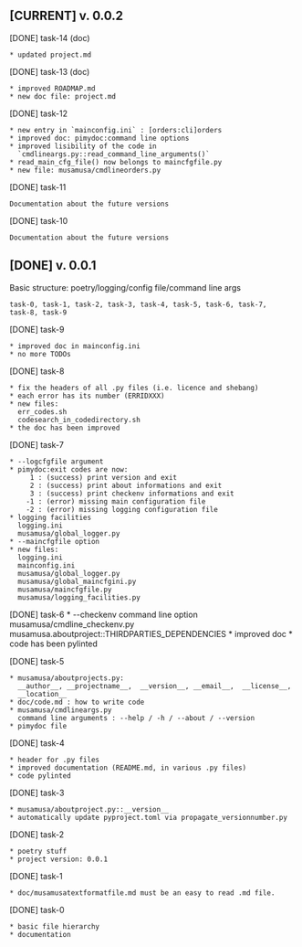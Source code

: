 [CURRENT] v. 0.0.2
------------------

[DONE] task-14 (doc)

    * updated project.md

[DONE] task-13 (doc)

    * improved ROADMAP.md
    * new doc file: project.md

[DONE] task-12

    * new entry in `mainconfig.ini` : [orders:cli]orders
    * improved doc: pimydoc:command line options
    * improved lisibility of the code in
      `cmdlineargs.py::read_command_line_arguments()`
    * read_main_cfg_file() now belongs to maincfgfile.py
    * new file: musamusa/cmdlineorders.py

[DONE] task-11

    Documentation about the future versions

[DONE] task-10

    Documentation about the future versions

[DONE] v. 0.0.1
---------------

Basic structure: poetry/logging/config file/command line args

    task-0, task-1, task-2, task-3, task-4, task-5, task-6, task-7,
    task-8, task-9

[DONE] task-9

    * improved doc in mainconfig.ini
    * no more TODOs

[DONE] task-8

    * fix the headers of all .py files (i.e. licence and shebang)
    * each error has its number (ERRIDXXX)
    * new files:
      err_codes.sh
      codesearch_in_codedirectory.sh
    * the doc has been improved

[DONE] task-7

    * --logcfgfile argument
    * pimydoc:exit codes are now:
         1 : (success) print version and exit
         2 : (success) print about informations and exit
         3 : (success) print checkenv informations and exit
        -1 : (error) missing main configuration file
        -2 : (error) missing logging configuration file
    * logging facilities
      logging.ini
      musamusa/global_logger.py
    * --maincfgfile option
    * new files:
      logging.ini
      mainconfig.ini
      musamusa/global_logger.py
      musamusa/global_maincfgini.py
      musamusa/maincfgfile.py
      musamusa/logging_facilities.py

[DONE] task-6
    * --checkenv command line option
      musamusa/cmdline_checkenv.py
      musamusa.aboutproject::THIRDPARTIES_DEPENDENCIES
    * improved doc
    * code has been pylinted

[DONE] task-5

    * musamusa/aboutprojects.py:
      __author__, __projectname__,  __version__, __email__,  __license__,
      __location__
    * doc/code.md : how to write code
    * musamusa/cmdlineargs.py
      command line arguments : --help / -h / --about / --version
    * pimydoc file

[DONE] task-4

    * header for .py files
    * improved documentation (README.md, in various .py files)
    * code pylinted

[DONE] task-3

    * musamusa/aboutproject.py::__version__
    * automatically update pyproject.toml via propagate_versionnumber.py

[DONE] task-2

    * poetry stuff
    * project version: 0.0.1

[DONE] task-1

    * doc/musamusatextformatfile.md must be an easy to read .md file.

[DONE] task-0

    * basic file hierarchy
    * documentation
